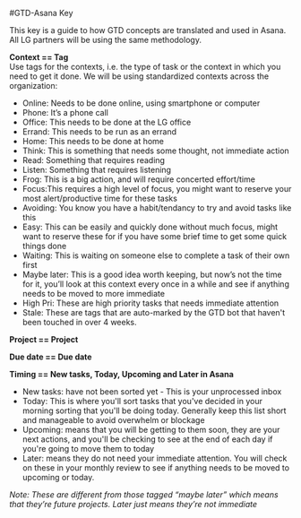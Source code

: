 #GTD-Asana Key

This key is a guide to how GTD concepts are translated and used in Asana. All LG partners will be using the same methodology.

**Context == Tag**
<br>Use tags for the contexts, i.e. the type of task or the context in which you need to get it done.
We will be using standardized contexts across the organization:
* Online: Needs to be done online, using smartphone or computer
* Phone: It’s a phone call
* Office: This needs to be done at the LG office
* Errand: This needs to be run as an errand
* Home: This needs to be done at home
* Think: This is something that needs some thought, not immediate action
* Read: Something that requires reading
* Listen: Something that requires listening
* Frog: This is a big action, and will require concerted effort/time
* Focus:This requires a high level of focus, you might want to reserve your most alert/productive time for these tasks 
* Avoiding: You know you have a habit/tendancy to try and avoid tasks like this
* Easy: This can be easily and quickly done without much focus, might want to reserve these for if you have some brief time to get some quick things done
* Waiting: This is waiting on someone else to complete a task of their own first
* Maybe later: This is a good idea worth keeping, but now’s not the time for it, you’ll look at this context every once in a while and see if anything needs to be moved to more immediate
* High Pri: These are high priority tasks that needs immediate attention 
* Stale: These are tags that are auto-marked by the GTD bot that haven't been touched in over 4 weeks. 



**Project == Project**

**Due date == Due date**

**Timing == New tasks, Today, Upcoming and Later in Asana**
* New tasks: have not been sorted yet - This is your unprocessed inbox
* Today: This is where you'll sort tasks that you've decided in your morning sorting that you'll be doing today.  Generally keep this list short and manageable to avoid overwhelm or blockage
* Upcoming: means that you will be getting to them soon, they are your next actions, and you'll be checking to see at the end of each day if you're going to move them to today
* Later: means they do not need your immediate attention. You will check on these in your monthly review to see if anything needs to be moved to upcoming or today.

*Note: These are different from those tagged “maybe later” which means that they’re future projects.  Later just means they’re not immediate*
